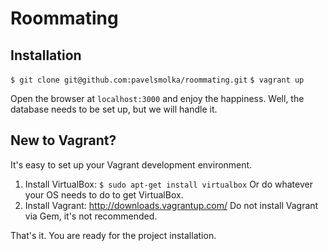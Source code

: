 Roommating
==========

Installation
------------
`$ git clone git@github.com:pavelsmolka/roommating.git`
`$ vagrant up`

Open the browser at `localhost:3000` and enjoy the happiness.
Well, the database needs to be set up, but we will handle it.

New to Vagrant?
---------------
It's easy to set up your Vagrant development environment.

1. Install VirtualBox: 
   `$ sudo apt-get install virtualbox`
   Or do whatever your OS needs to do to get VirtualBox.
2. Install Vagrant: http://downloads.vagrantup.com/
   Do not install Vagrant via Gem, it's not recommended.

That's it. You are ready for the project installation.
